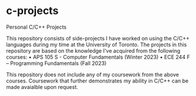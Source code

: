 # c-projects
Personal C/C++ Projects

This repository consists of side-projects I have worked on using the C/C++ languages during my time at the University of Toronto.
The projects in this repository are based on the knowledge I've acquired from the following courses:
• APS 105 S - Computer Fundamentals (Winter 2023)
• ECE 244 F – Programming Fundamentals (Fall 2023)

This repository does not include any of my coursework from the above courses. Coursework that further demonstrates my ability in C/C++ can be made avaialble upon request.
